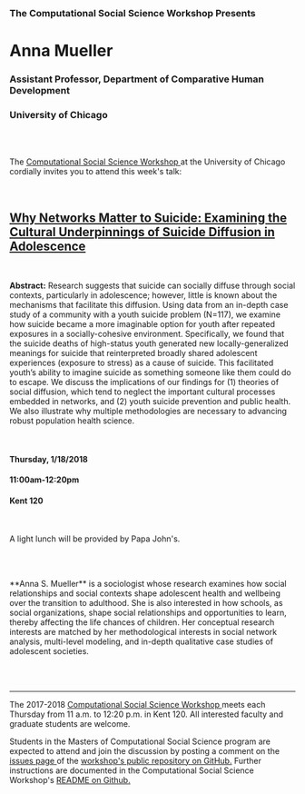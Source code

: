 




<br>

<h3 class=pfblock-header> The Computational Social Science Workshop Presents </h3>

<h1 class=pfblock-header3> Anna Mueller </h1>
<h3 class=pfblock-header3> Assistant Professor, Department of Comparative Human Development </h3>
<h3 class=pfblock-header3> University of Chicago </h3>

<br><br>



<p class=pfblock-header3>The <a href="https://macss.uchicago.edu/content/computation-workshop"> Computational Social Science Workshop </a> at the University of Chicago cordially invites you to attend this week's talk:</p>

<br>

<div class=pfblock-header3>
<h2 class=pfblock-header>
  <a href="https://github.com/uchicago-computation-workshop/anna_mueller/blob/master/2018__mueller__suicide_diffusion_in_adolescence.pdf" >Why Networks Matter to Suicide: Examining the Cultural Underpinnings of Suicide Diffusion in Adolescence</a>
</h2>

<br>
</div>

<p class=footertext2>

**Abstract:** Research suggests that suicide can socially diffuse through social contexts, particularly in adolescence; however, little is known about the mechanisms that facilitate this diffusion. Using data from an in-depth case study of a community with a youth suicide problem (N=117), we examine how suicide became a more imaginable option for youth after repeated exposures in a socially-cohesive environment. Specifically, we found that the suicide deaths of high-status youth generated new locally-generalized meanings for suicide that reinterpreted broadly shared adolescent experiences (exposure to stress) as a cause of suicide. This facilitated youth’s ability to imagine suicide as something someone like them could do to escape. We discuss the implications of our findings for (1) theories of social diffusion, which tend to neglect the important cultural processes embedded in networks, and (2) youth suicide prevention and public health. We also illustrate why multiple methodologies are necessary to advancing robust population health science.
</p>

<br>

<h4 class=pfblock-header3> Thursday, 1/18/2018 </h4>
<h4 class=pfblock-header3> 11:00am-12:20pm </h4>
<h4 class=pfblock-header3> Kent 120 </h4>

<br>

<p class=pfblock-header3>A light lunch will be provided by Papa John's.</p>

<br><br>

<!--Insert Faculty Bio Here-->



<p class=footertext2>
**Anna S. Mueller** is a sociologist whose research examines how social relationships and social contexts shape adolescent health and wellbeing over the transition to adulthood. She is also interested in how schools, as social organizations, shape social relationships and opportunities to learn, thereby affecting the life chances of children. Her conceptual research interests are matched by her methodological interests in social network analysis, multi-level modeling, and in-depth qualitative case studies of adolescent societies.
</p>




<br><br>

---

<p class=footertext> The 2017-2018 <a href="https://macss.uchicago.edu/content/computation-workshop"> Computational Social Science Workshop </a> meets each Thursday from 11 a.m. to 12:20 p.m. in Kent 120. All interested faculty and graduate students are welcome.</p>

<p class=footertext>Students in the Masters of Computational Social Science program are expected to attend and join the discussion by posting a comment on the <a href="https://github.com/uchicago-computation-workshop/anna_mueller/issues"> issues page </a> of the <a href="https://github.com/uchicago-computation-workshop/anna_mueller"> workshop's public repository on GitHub.</a> Further instructions are documented in the Computational Social Science Workshop's <a href="https://github.com/uchicago-computation-workshop/README"> README on Github.</a></p>
